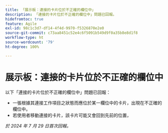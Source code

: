 ```yaml
---
title: 「展示板：連接的卡片位於不正確的欄位中」
description: 「連接的卡片位於不正確的欄位中」問題已回報。
hidefromtoc: true
feature: Agile
exl-id: 98c1c3d7-df14-4f4d-9970-f5326870e2e0
source-git-commit: c73aa8451c52e4c6f5091b549d9f0a35b8e8d1f8
workflow-type: ht
source-wordcount: '79'
ht-degree: 100%

---
```


# 展示板：連接的卡片位於不正確的欄位中

<!--

>[!NOTE]
>
>This issue was fixed on August 15, 2024.

-->

以下「連接的卡片位於不正確的欄位中」問題已回報：

* 一張根據其連接工作項目之狀態而應位於某一欄位中的卡片，出現在不正確的欄位中。
* 若使用者移動連接的卡片，該卡片可能又會回到先前的位置，

_於 2024 年 7 月 29 日首次回報。_
